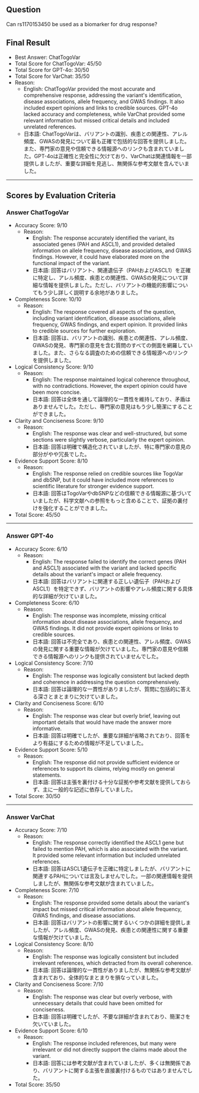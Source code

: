 ## Question

Can rs1170153450 be used as a biomarker for drug response?

## Final Result

- Best Answer: ChatTogoVar
- Total Score for ChatTogoVar: 45/50
- Total Score for GPT-4o: 30/50
- Total Score for VarChat: 35/50
- Reason:
  - English: ChatTogoVar provided the most accurate and comprehensive response, addressing the variant's identification, disease associations, allele frequency, and GWAS findings. It also included expert opinions and links to credible sources. GPT-4o lacked accuracy and completeness, while VarChat provided some relevant information but missed critical details and included unrelated references.
  - 日本語: ChatTogoVarは、バリアントの識別、疾患との関連性、アレル頻度、GWASの発見について最も正確で包括的な回答を提供しました。また、専門家の意見や信頼できる情報源へのリンクも含まれていました。GPT-4oは正確性と完全性に欠けており、VarChatは関連情報を一部提供しましたが、重要な詳細を見逃し、無関係な参考文献を含んでいました。

---

## Scores by Evaluation Criteria

### Answer ChatTogoVar
- Accuracy Score: 9/10
  - Reason: 
    - English: The response accurately identified the variant, its associated genes (PAH and ASCL1), and provided detailed information on allele frequency, disease associations, and GWAS findings. However, it could have elaborated more on the functional impact of the variant.
    - 日本語: 回答はバリアント、関連遺伝子（PAHおよびASCL1）を正確に特定し、アレル頻度、疾患との関連性、GWASの発見について詳細な情報を提供しました。ただし、バリアントの機能的影響についてもう少し詳しく説明する余地がありました。
- Completeness Score: 10/10
  - Reason: 
    - English: The response covered all aspects of the question, including variant identification, disease associations, allele frequency, GWAS findings, and expert opinion. It provided links to credible sources for further exploration.
    - 日本語: 回答は、バリアントの識別、疾患との関連性、アレル頻度、GWASの発見、専門家の意見を含む質問のすべての側面を網羅していました。また、さらなる調査のための信頼できる情報源へのリンクを提供しました。
- Logical Consistency Score: 9/10
  - Reason: 
    - English: The response maintained logical coherence throughout, with no contradictions. However, the expert opinion could have been more concise.
    - 日本語: 回答は全体を通して論理的な一貫性を維持しており、矛盾はありませんでした。ただし、専門家の意見はもう少し簡潔にすることができました。
- Clarity and Conciseness Score: 9/10
  - Reason: 
    - English: The response was clear and well-structured, but some sections were slightly verbose, particularly the expert opinion.
    - 日本語: 回答は明確で構造化されていましたが、特に専門家の意見の部分がやや冗長でした。
- Evidence Support Score: 8/10
  - Reason: 
    - English: The response relied on credible sources like TogoVar and dbSNP, but it could have included more references to scientific literature for stronger evidence support.
    - 日本語: 回答はTogoVarやdbSNPなどの信頼できる情報源に基づいていましたが、科学文献への参照をもっと含めることで、証拠の裏付けを強化することができました。
- Total Score: 45/50

---

### Answer GPT-4o
- Accuracy Score: 6/10
  - Reason: 
    - English: The response failed to identify the correct genes (PAH and ASCL1) associated with the variant and lacked specific details about the variant's impact or allele frequency.
    - 日本語: 回答はバリアントに関連する正しい遺伝子（PAHおよびASCL1）を特定できず、バリアントの影響やアレル頻度に関する具体的な詳細が欠けていました。
- Completeness Score: 6/10
  - Reason: 
    - English: The response was incomplete, missing critical information about disease associations, allele frequency, and GWAS findings. It did not provide expert opinions or links to credible sources.
    - 日本語: 回答は不完全であり、疾患との関連性、アレル頻度、GWASの発見に関する重要な情報が欠けていました。専門家の意見や信頼できる情報源へのリンクも提供されていませんでした。
- Logical Consistency Score: 7/10
  - Reason: 
    - English: The response was logically consistent but lacked depth and coherence in addressing the question comprehensively.
    - 日本語: 回答は論理的な一貫性がありましたが、質問に包括的に答える深さとまとまりに欠けていました。
- Clarity and Conciseness Score: 6/10
  - Reason: 
    - English: The response was clear but overly brief, leaving out important details that would have made the answer more informative.
    - 日本語: 回答は明確でしたが、重要な詳細が省略されており、回答をより有益にするための情報が不足していました。
- Evidence Support Score: 5/10
  - Reason: 
    - English: The response did not provide sufficient evidence or references to support its claims, relying mostly on general statements.
    - 日本語: 回答は主張を裏付ける十分な証拠や参考文献を提供しておらず、主に一般的な記述に依存していました。
- Total Score: 30/50

---

### Answer VarChat
- Accuracy Score: 7/10
  - Reason: 
    - English: The response correctly identified the ASCL1 gene but failed to mention PAH, which is also associated with the variant. It provided some relevant information but included unrelated references.
    - 日本語: 回答はASCL1遺伝子を正確に特定しましたが、バリアントに関連するPAHについては言及しませんでした。一部の関連情報を提供しましたが、無関係な参考文献が含まれていました。
- Completeness Score: 7/10
  - Reason: 
    - English: The response provided some details about the variant's impact but missed critical information about allele frequency, GWAS findings, and disease associations.
    - 日本語: 回答はバリアントの影響に関するいくつかの詳細を提供しましたが、アレル頻度、GWASの発見、疾患との関連性に関する重要な情報が欠けていました。
- Logical Consistency Score: 8/10
  - Reason: 
    - English: The response was logically consistent but included irrelevant references, which detracted from its overall coherence.
    - 日本語: 回答は論理的な一貫性がありましたが、無関係な参考文献が含まれており、全体的なまとまりを損なっていました。
- Clarity and Conciseness Score: 7/10
  - Reason: 
    - English: The response was clear but overly verbose, with unnecessary details that could have been omitted for conciseness.
    - 日本語: 回答は明確でしたが、不要な詳細が含まれており、簡潔さを欠いていました。
- Evidence Support Score: 6/10
  - Reason: 
    - English: The response included references, but many were irrelevant or did not directly support the claims made about the variant.
    - 日本語: 回答には参考文献が含まれていましたが、多くは無関係であり、バリアントに関する主張を直接裏付けるものではありませんでした。
- Total Score: 35/50